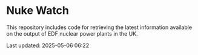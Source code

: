# Nuke Watch

This repository includes code for retrieving the latest information available on the output of EDF nuclear power plants in the UK.

Last updated: 2025-05-06 06:22